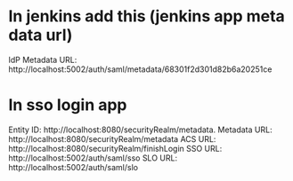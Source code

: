 # In jenkins add this (jenkins app meta data url)

IdP Metadata URL: http://localhost:5002/auth/saml/metadata/68301f2d301d82b6a20251ce 


# In sso login app

Entity ID: http://localhost:8080/securityRealm/metadata.
Metadata URL: http://localhost:8080/securityRealm/metadata
ACS URL: http://localhost:8080/securityRealm/finishLogin
SSO URL: http://localhost:5002/auth/saml/sso
SLO URL: http://localhost:5002/auth/saml/slo
